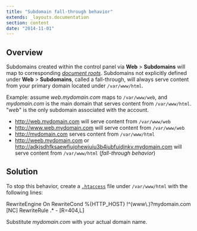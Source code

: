 ```yaml
---
title: "Subdomain fall-through behavior"
extends: _layouts.documentation
section: content
date: "2014-11-01"
---
```


## Overview

Subdomains created within the control panel via **Web** > **Subdomains** will map to corresponding _[document roots](/docs/web-content/where-is-site-content-served-from/ "Where is Site Content Served From?")_. Subdomains not explicitly defined under **Web** > **Subdomains**, called a fall-through, will always serve content from your primary domain located under `/var/www/html`.

Example: assume _web.mydomain.com_ maps to `/var/www/web`, and _mydomain.com_ is the main domain that serves content from `/var/www/html`. "_web_" is the only subdomain associated with the account.

- http://web.mydomain.com will serve content from `/var/www/web`
- http://www.web.mydomain.com will serve content from `/var/www/web`
- http://mydomain.com serves content from `/var/www/html`
- http://weeb.mydomain.com or http://adkjsdhfksaewfiujohewiuiu3b4iubfuidjnkv.mydomain.com will serve content from `/var/www/html` (_fall-through behavior_)

## Solution

To stop this behavior, create a [`.htaccess`](/docs/guides/htaccess-guide/ ".htaccess Guide") file under `/var/www/html` with the following lines:

RewriteEngine On
RewriteCond %{HTTP\_HOST} !^(www\\.)?mydomain.com \[NC\]
RewriteRule .\* - \[R=404,L\]

Substitute _mydomain.com_ with your actual domain name.
